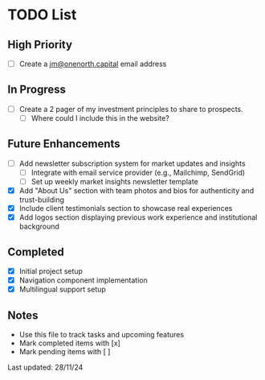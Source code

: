 # TODO List

## High Priority
- [ ] Create a jm@onenorth.capital email address

## In Progress
- [ ] Create a 2 pager of my investment principles to share to prospects. 
  - [ ] Where could I include this in the website?

## Future Enhancements
- [ ] Add newsletter subscription system for market updates and insights
  - [ ] Integrate with email service provider (e.g., Mailchimp, SendGrid)
  - [ ] Set up weekly market insights newsletter template
- [x] Add "About Us" section with team photos and bios for authenticity and trust-building
- [x] Include client testimonials section to showcase real experiences
- [x] Add logos section displaying previous work experience and institutional background

## Completed
- [x] Initial project setup
- [x] Navigation component implementation
- [x] Multilingual support setup

## Notes
- Use this file to track tasks and upcoming features
- Mark completed items with [x]
- Mark pending items with [ ]

Last updated: 28/11/24 